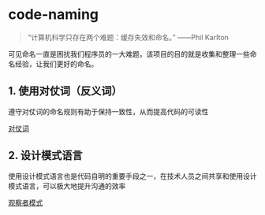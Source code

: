 # code-naming



> “计算机科学只存在两个难题：缓存失效和命名。” ——Phil KarIton

可见命名一直是困扰我们程序员的一大难题，该项目的目的就是收集和整理一些命名经验，让我们更好的命名。



## 1. 使用对仗词（反义词）
遵守对仗词的命名规则有助于保持一致性，从而提高代码的可读性

[对仗词](opposite-words.md)



## 2. 设计模式语言

使用设计模式语言也是代码自明的重要手段之一，在技术人员之间共享和使用设计模式语言，可以极大地提升沟通的效率

[观察者模式](observer-pattern.md)







